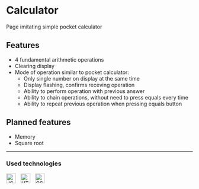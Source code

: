 # Calculator
Page imitating simple pocket calculator
## Features
- 4 fundamental arithmetic operations
- Clearing display
- Mode of operation similar to pocket calculator:
  - Only single number on display at the same time
  - Display flashing, confirms receving operation
  - Ability to perform operation with previous answer
  - Ability to chain operations, without need to press equals every time
  - Ability to repeat previous operation when pressing equals button
## Planned features
- Memory
- Square root
---
### Used technologies
[<img align="left" alt="JS" width="26px" src="https://cdn.jsdelivr.net/gh/devicons/devicon/icons/javascript/javascript-original.svg" style="padding-right:10px;" />][js]
[<img align="left" alt="HTML" width="26px" src="https://cdn.jsdelivr.net/gh/devicons/devicon/icons/html5/html5-original.svg" style="padding-right:10px;"/>][html]
[<img align="left" alt="CSS" width="26px" src="https://cdn.jsdelivr.net/gh/devicons/devicon/icons/css3/css3-original.svg" style="padding-right:10px;"/>][css]

[html]: https://en.wikipedia.org/wiki/HTML
[css]: https://en.wikipedia.org/wiki/CSS
[js]: https://en.wikipedia.org/wiki/JavaScript
